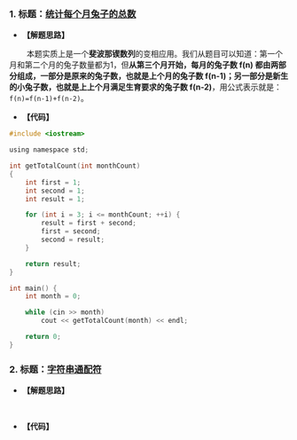 ### 1. 标题：[统计每个月兔子的总数](https://www.nowcoder.com/practice/1221ec77125d4370833fd3ad5ba72395?tpId=37&&tqId=21260&rp=1&ru=/activity/oj&qru=/ta/huawei/question-ranking)
- **【解题思路】**<br>

&#160; &#160; &#160; &#160; 本题实质上是一个**斐波那锲数列**的变相应用。我们从题目可以知道：第一个月和第二个月的兔子数量都为1，但**从第三个月开始，每月的兔子数 f(n) 都由两部分组成，一部分是原来的兔子数，也就是上个月的兔子数 f(n-1)；另一部分是新生的小兔子数，也就是上上个月满足生育要求的兔子数 f(n-2)**，用公式表示就是：`f(n)=f(n-1)+f(n-2)`。<br>

- **【代码】**
```c ++
#include <iostream>

using namespace std;

int getTotalCount(int monthCount)
{
	int first = 1;
	int second = 1;
	int result = 1;

	for (int i = 3; i <= monthCount; ++i) {
		result = first + second;
		first = second;
		second = result;
	}

	return result;
}

int main() {
	int month = 0;

	while (cin >> month)
		cout << getTotalCount(month) << endl;

	return 0;
}
```

### 2. 标题：[字符串通配符](https://www.nowcoder.com/practice/43072d50a6eb44d2a6c816a283b02036?tpId=37&&tqId=21294&rp=1&ru=/activity/oj&qru=/ta/huawei/question-ranking)
- **【解题思路】**<br>

&#160; &#160; &#160; &#160; 

- **【代码】**
```c ++

```
